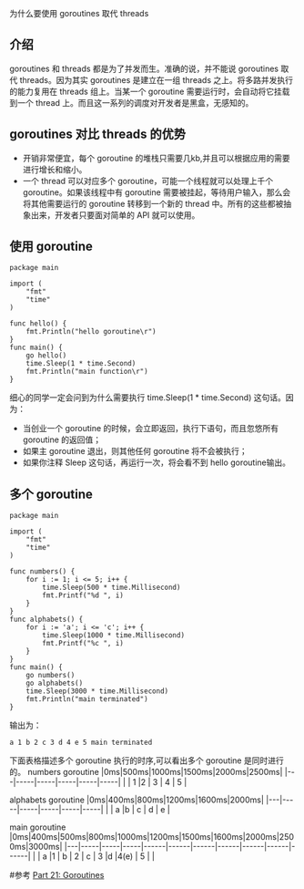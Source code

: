 为什么要使用 goroutines 取代 threads

## 介绍
goroutines 和 threads 都是为了并发而生。准确的说，并不能说 goroutines 取代 threads。因为其实 goroutines 是建立在一组 threads 之上。将多路并发执行的能力复用在 threads 组上。当某一个 goroutine 需要运行时，会自动将它挂载到一个 thread 上。而且这一系列的调度对开发者是黑盒，无感知的。


## goroutines 对比 threads 的优势
* 开销非常便宜，每个 goroutine 的堆栈只需要几kb,并且可以根据应用的需要进行增长和缩小。
* 一个 thread 可以对应多个 goroutine，可能一个线程就可以处理上千个 goroutine。如果该线程中有 goroutine 需要被挂起，等待用户输入，那么会将其他需要运行的 goroutine 转移到一个新的 thread 中。所有的这些都被抽象出来，开发者只要面对简单的 API 就可以使用。

## 使用 goroutine
```
package main

import (
	"fmt"
	"time"
)

func hello() {
	fmt.Println("hello goroutine\r")
}
func main() {
	go hello()
	time.Sleep(1 * time.Second)
	fmt.Println("main function\r")
}

```
细心的同学一定会问到为什么需要执行 	time.Sleep(1 * time.Second) 这句话。因为：
* 当创业一个 goroutine 的时候，会立即返回，执行下语句，而且忽悠所有 goroutine 的返回值；
* 如果主 goroutine 退出，则其他任何 goroutine 将不会被执行；
* 如果你注释 Sleep 这句话，再运行一次，将会看不到 hello goroutine输出。

## 多个 goroutine
```
package main

import (
	"fmt"
	"time"
)

func numbers() {
	for i := 1; i <= 5; i++ {
		time.Sleep(500 * time.Millisecond)
		fmt.Printf("%d ", i)
	}
}
func alphabets() {
	for i := 'a'; i <= 'c'; i++ {
		time.Sleep(1000 * time.Millisecond)
		fmt.Printf("%c ", i)
	}
}
func main() {
	go numbers()
	go alphabets()
	time.Sleep(3000 * time.Millisecond)
	fmt.Println("main terminated")
}
```
输出为：
```
a 1 b 2 c 3 d 4 e 5 main terminated
```
下面表格描述多个 goroutine 执行的时序,可以看出多个 goroutine 是同时进行的。
numbers goroutine
|0ms|500ms|1000ms|1500ms|2000ms|2500ms|
|---|-----|-----|-----|-----|-----|
|   | 1   |2    | 3   | 4   |   5 |

alphabets goroutine
|0ms|400ms|800ms|1200ms|1600ms|2000ms|
|---|-----|-----|-----|-----|-----|
|   | a   |b    | c   | d   |   e |

main goroutine
|0ms|400ms|500ms|800ms|1000ms|1200ms|1500ms|1600ms|2000ms|2500ms|3000ms|
|---|-----|-----|-----|------|------|------|------|------|------|------|
|   | a   |1    | b   | 2    |  c   | 3    |d     |4(e)  |  5   |      |

#参考
[Part 21: Goroutines](https://golangbot.com/goroutines/)